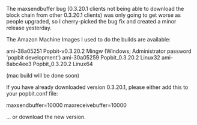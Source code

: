 The maxsendbuffer bug (0.3.20.1 clients not being able to download the block chain from other 0.3.20.1 clients) was only going to get
worse as people upgraded, so I cherry-picked the bug fix and created a minor release yesterday.

The Amazon Machine Images I used to do the builds are available:

  ami-38a05251   Popbit-v0.3.20.2 Mingw    (Windows; Administrator password 'popbit development')
  ami-30a05259   Popbit_0.3.20.2 Linux32
  ami-8abc4ee3   Popbit_0.3.20.2 Linux64

(mac build will be done soon)

If you have already downloaded version 0.3.20.1, please either add this to your popbit.conf file:

  maxsendbuffer=10000
  maxreceivebuffer=10000

... or download the new version.
